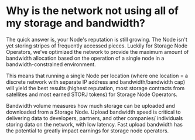 # Why is the network not using all of my storage and bandwidth?

The quick answer is,  your Node's reputation is still growing. The Node isn't yet storing stripes of frequently accessed pieces. Luckily for Storage Node Operators, we’ve optimized the network to provide the maximum amount of bandwidth allocation based on the operation of a single node in a bandwidth-constrained environment.&#x20;

This means that running a single Node per location (where one location = a discrete network with separate IP address and bandwidth/bandwidth cap) will yield the best results (highest reputation, most storage contracts from satellites and most earned STORJ tokens) for Storage Node Operators.

Bandwidth volume measures how much storage can be uploaded and downloaded from a Storage Node. Upload bandwidth speed is critical to delivering data to developers, partners, and other companies/ individuals storing data on the network, with low latency. Fast upload bandwidth has the potential to greatly impact earnings for storage node operators.
